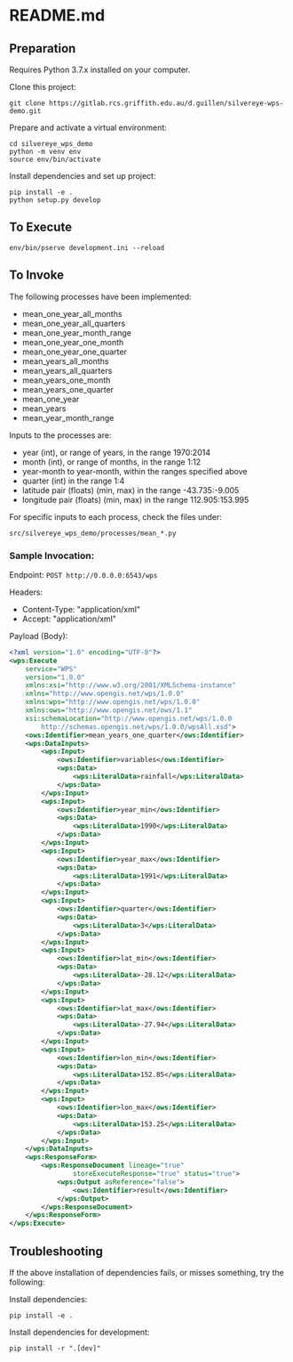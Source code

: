 
# README.md


## Preparation

Requires Python 3.7.x installed on your computer.

Clone this project:

```shell
git clone https://gitlab.rcs.griffith.edu.au/d.guillen/silvereye-wps-demo.git
```

Prepare and activate a virtual environment:

```shell
cd silvereye_wps_demo
python -m venv env
source env/bin/activate
```

Install dependencies and set up project:
```shell 
pip install -e .
python setup.py develop
```

## To Execute 

```shell
env/bin/pserve development.ini --reload

```

## To Invoke

The following processes have been implemented:
* mean_one_year_all_months
* mean_one_year_all_quarters
* mean_one_year_month_range
* mean_one_year_one_month
* mean_one_year_one_quarter
* mean_years_all_months
* mean_years_all_quarters
* mean_years_one_month
* mean_years_one_quarter
* mean_one_year
* mean_years
* mean_year_month_range

Inputs to the processes are:
* year (int), or range of years, in the range 1970:2014
* month (int), or range of months, in the range 1:12
* year-month to year-month, within the ranges specified above
* quarter (int) in the range 1:4
* latitude pair (floats) (min, max) in the range -43.735:-9.005
* longitude pair (floats) (min, max) in the range 112.905:153.995

For specific inputs to each process, check the files under:
```shell
src/silvereye_wps_demo/processes/mean_*.py
```
### Sample Invocation:

Endpoint: `POST http://0.0.0.0:6543/wps`

Headers:
* Content-Type: "application/xml"
* Accept: "application/xml"

Payload (Body):

```xml
<?xml version="1.0" encoding="UTF-8"?>
<wps:Execute 
	service="WPS"
	version="1.0.0"
	xmlns:xsi="http://www.w3.org/2001/XMLSchema-instance"
	xmlns="http://www.opengis.net/wps/1.0.0"
	xmlns:wps="http://www.opengis.net/wps/1.0.0"
	xmlns:ows="http://www.opengis.net/ows/1.1"
	xsi:schemaLocation="http://www.opengis.net/wps/1.0.0 
	    http://schemas.opengis.net/wps/1.0.0/wpsAll.xsd">
	<ows:Identifier>mean_years_one_quarter</ows:Identifier>
	<wps:DataInputs>
		<wps:Input>
			<ows:Identifier>variables</ows:Identifier>
			<wps:Data>
				<wps:LiteralData>rainfall</wps:LiteralData>
			</wps:Data>
		</wps:Input>
		<wps:Input>
			<ows:Identifier>year_min</ows:Identifier>
			<wps:Data>
				<wps:LiteralData>1990</wps:LiteralData>
			</wps:Data>
		</wps:Input>
		<wps:Input>
			<ows:Identifier>year_max</ows:Identifier>
			<wps:Data>
				<wps:LiteralData>1991</wps:LiteralData>
			</wps:Data>
		</wps:Input>
		<wps:Input>
			<ows:Identifier>quarter</ows:Identifier>
			<wps:Data>
				<wps:LiteralData>3</wps:LiteralData>
			</wps:Data>
		</wps:Input>
		<wps:Input>
			<ows:Identifier>lat_min</ows:Identifier>
			<wps:Data>
				<wps:LiteralData>-28.12</wps:LiteralData>
			</wps:Data>
		</wps:Input>
		<wps:Input>
			<ows:Identifier>lat_max</ows:Identifier>
			<wps:Data>
				<wps:LiteralData>-27.94</wps:LiteralData>
			</wps:Data>
		</wps:Input>
		<wps:Input>
			<ows:Identifier>lon_min</ows:Identifier>
			<wps:Data>
				<wps:LiteralData>152.85</wps:LiteralData>
			</wps:Data>
		</wps:Input>
		<wps:Input>
			<ows:Identifier>lon_max</ows:Identifier>
			<wps:Data>
				<wps:LiteralData>153.25</wps:LiteralData>
			</wps:Data>
		</wps:Input>
	</wps:DataInputs>
	<wps:ResponseForm>
		<wps:ResponseDocument lineage="true" 
		        storeExecuteResponse="true" status="true">
			<wps:Output asReference="false">
				<ows:Identifier>result</ows:Identifier>
			</wps:Output>
		</wps:ResponseDocument>
	</wps:ResponseForm>
</wps:Execute>
```


## Troubleshooting 

If the above installation of dependencies fails, 
or misses something, try the following:

Install dependencies:
```shell
pip install -e .
```

Install dependencies for development:
```shell
pip install -r ".[dev]"
```
